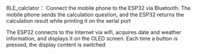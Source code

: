 BLE_calclator：
Connect the mobile phone to the ESP32 via Bluetooth. The mobile phone sends the calculation question, and the ESP32 returns the calculation result while printing it on the serial port


The ESP32 connects to the Internet via wifi, acquires date and weather information, and displays it on the OLED screen. Each time a button is pressed, the display content is switched
